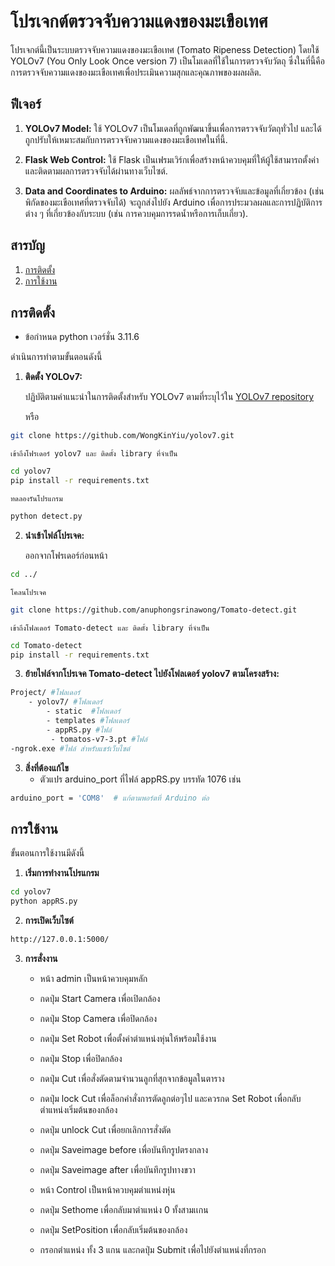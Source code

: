 # โปรเจกต์ตรวจจับความแดงของมะเขือเทศ

โปรเจกต์นี้เป็นระบบตรวจจับความแดงของมะเขือเทศ (Tomato Ripeness Detection) โดยใช้ YOLOv7 (You Only Look Once version 7) เป็นโมเดลที่ใช้ในการตรวจจับวัตถุ ซึ่งในที่นี้คือการตรวจจับความแดงของมะเขือเทศเพื่อประเมินความสุกและคุณภาพของผลผลิต.

## ฟีเจอร์

1. **YOLOv7 Model:** ใช้ YOLOv7 เป็นโมเดลที่ถูกพัฒนาขึ้นเพื่อการตรวจจับวัตถุทั่วไป และได้ถูกปรับให้เหมาะสมกับการตรวจจับความแดงของมะเขือเทศในที่นี้.

2. **Flask Web Control:** ใช้ Flask เป็นเฟรมเวิร์กเพื่อสร้างหน้าควบคุมที่ให้ผู้ใช้สามารถตั้งค่าและติดตามผลการตรวจจับได้ผ่านทางเว็บไซต์.

3. **Data and Coordinates to Arduino:** ผลลัพธ์จากการตรวจจับและข้อมูลที่เกี่ยวข้อง (เช่น พิกัดของมะเขือเทศที่ตรวจจับได้) จะถูกส่งไปยัง Arduino เพื่อการประมวลผลและการปฏิบัติการต่าง ๆ ที่เกี่ยวข้องกับระบบ (เช่น การควบคุมการรดน้ำหรือการเก็บเกี่ยว).

## สารบัญ

1. [การติดตั้ง](#การติดตั้ง)
2. [การใช้งาน](#การใช้งาน)

## การติดตั้ง

- ข้อกำหนด python เวอร์ชั่น 3.11.6

ดำเนินการทำตามขั้นตอนดังนี้

1.  **ติดตั้ง YOLOv7:**

    ปฏิบัติตามคำแนะนำในการติดตั้งสำหรับ YOLOv7 ตามที่ระบุไว้ใน [YOLOv7 repository](https://github.com/WongKinYiu/yolov7)

    หรือ
```bash
git clone https://github.com/WongKinYiu/yolov7.git
```
    เข้าถึงโฟรเดอร์ yolov7 และ ติดตั้ง library ที่จำเป็น
```bash
cd yolov7
pip install -r requirements.txt
```
    ทดลองรันโปรแกรม
```bash
python detect.py
```

2.  **นำเข้าไฟล์โปรเจค:**
   
    ออกจากโฟรเดอร์ก่อนหน้า
```bash
cd ../
```
    โคลนโปรเจค
```bash
git clone https://github.com/anuphongsrinawong/Tomato-detect.git
```
    เข้าถึงโฟลเดอร์ Tomato-detect และ ติดตั้ง library ที่จำเป็น
```bash
cd Tomato-detect
pip install -r requirements.txt
```
3.  **ย้ายไฟล์จากโปรเจค Tomato-detect ไปยังโฟลเดอร์ yolov7 ตามโครงสร้าง:**
```bash
Project/ #โฟลเดอร์
    - yolov7/ #โฟลเดอร์
        - static  #โฟลเดอร์
        - templates #โฟลเดอร์
        - appRS.py #ไฟล์
         - tomatos-v7-3.pt #ไฟล์
-ngrok.exe #ไฟล์ สำหรับแชร์เว็บไซต์
```
3.  **สิ่งที่ต้องแก้ไข**
    - ตัวแปร arduino_port  ที่ไฟล์ appRS.py บรรทัด 1076 เช่น
```bash
arduino_port = 'COM8'  # แก้ตามพอร์ตที่ Arduino ต่อ
```


## การใช้งาน

ขั้นตอนการใช้งานมีดังนี้

1. **เริ่มการทำงานโปรแกรม**
```bash
cd yolov7
python appRS.py
```

2. **การเปิดเว็บไซต์**
```bash
http://127.0.0.1:5000/
```
3. **การสั่งงาน**
    - หน้า admin เป็นหน้าควบคุมหลัก
     - กดปุ่ม Start Camera เพื่อเปิดกล้อง
     - กดปุ่ม Stop Camera เพื่อปิดกล้อง
     - กดปุ่ม Set Robot เพื่อตั้งค่าตำแหน่งหุ่นให้พร้อมใช้งาน
     - กดปุ่ม Stop เพื่อปิดกล้อง
     - กดปุ่ม Cut เพื่อสั่งตัดตามจำนวนลูกที่สุกจากข้อมูลในตาราง
     - กดปุ่ม lock Cut เพื่อล็อกคำสั่งการตัดลูกต่อๆไป และควรกด Set Robot เพื่อกลับตำแหน่งเริ่มต้นของกล้อง
     - กดปุ่ม unlock Cut เพื่อยกเลิกการสั่งตัด
     - กดปุ่ม Saveimage before เพื่อบันทึกรูปตรงกลาง
     - กดปุ่ม Saveimage after เพื่อบันทึกรูปทางขวา
    
    - หน้า Control เป็นหน้าควบคุมตำแหน่งหุ่น
     - กดปุ่ม Sethome เพื่อกลับมาตำแหน่ง 0 ทั้งสามเเกน
     - กดปุ่ม SetPosition เพื่อกลับเริ่มต้นของกล้อง
     - กรอกตำแหน่ง ทั้ง 3 แกน และกดปุ่ม Submit เพื่อไปยังตำแหน่งที่กรอก
   





